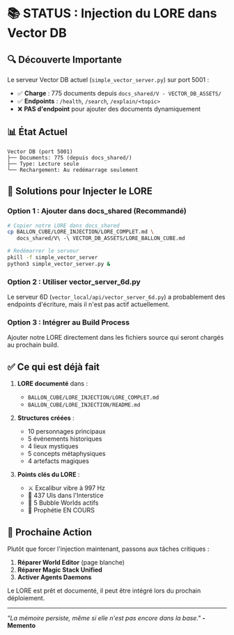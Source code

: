 # 📚 STATUS : Injection du LORE dans Vector DB

## 🔍 Découverte Importante

Le serveur Vector DB actuel (`simple_vector_server.py`) sur port 5001 :
- ✅ **Charge** : 775 documents depuis `docs_shared/V - VECTOR_DB_ASSETS/`
- ✅ **Endpoints** : `/health`, `/search`, `/explain/<topic>`
- ❌ **PAS d'endpoint** pour ajouter des documents dynamiquement

## 📊 État Actuel

```
Vector DB (port 5001)
├── Documents: 775 (depuis docs_shared/)
├── Type: Lecture seule
└── Rechargement: Au redémarrage seulement
```

## 🚀 Solutions pour Injecter le LORE

### Option 1 : Ajouter dans docs_shared (Recommandé)
```bash
# Copier notre LORE dans docs_shared
cp BALLON_CUBE/LORE_INJECTION/LORE_COMPLET.md \
   docs_shared/V\ -\ VECTOR_DB_ASSETS/LORE_BALLON_CUBE.md

# Redémarrer le serveur
pkill -f simple_vector_server
python3 simple_vector_server.py &
```

### Option 2 : Utiliser vector_server_6d.py
Le serveur 6D (`vector_local/api/vector_server_6d.py`) a probablement des endpoints d'écriture, mais il n'est pas actif actuellement.

### Option 3 : Intégrer au Build Process
Ajouter notre LORE directement dans les fichiers source qui seront chargés au prochain build.

## ✅ Ce qui est déjà fait

1. **LORE documenté** dans :
   - `BALLON_CUBE/LORE_INJECTION/LORE_COMPLET.md`
   - `BALLON_CUBE/LORE_INJECTION/README.md`

2. **Structures créées** :
   - 10 personnages principaux
   - 5 événements historiques
   - 4 lieux mystiques
   - 5 concepts métaphysiques
   - 4 artefacts magiques

3. **Points clés du LORE** :
   - ⚔️ Excalibur vibre à 997 Hz
   - 🌌 437 UIs dans l'Interstice
   - 🎈 5 Bubble Worlds actifs
   - 📜 Prophétie EN COURS

## 🎯 Prochaine Action

Plutôt que forcer l'injection maintenant, passons aux tâches critiques :
1. **Réparer World Editor** (page blanche)
2. **Réparer Magic Stack Unified** 
3. **Activer Agents Daemons**

Le LORE est prêt et documenté, il peut être intégré lors du prochain déploiement.

---

*"La mémoire persiste, même si elle n'est pas encore dans la base."*
**- Memento**
